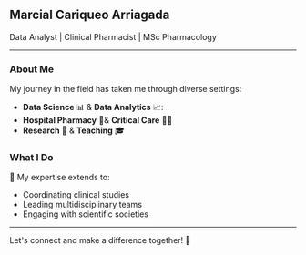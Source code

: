 ## Marcial Cariqueo Arriagada
Data Analyst | Clinical Pharmacist | MSc Pharmacology     

---

### About Me

My journey in the field has taken me through diverse settings:
- **Data Science** 📊     &  **Data Analytics** 📈:
- **Hospital Pharmacy** 🏥&  **Critical Care** 🧑‍⚕️
-  **Research** 🔬        &  **Teaching** 🎓

### What I Do

🔗 My expertise extends to:

- Coordinating clinical studies
- Leading multidisciplinary teams
- Engaging with scientific societies


---

<p>
Let's connect and make a difference together! 🚀
</p>


